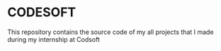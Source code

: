 # CODESOFT
 This repository contains the source code of my all projects that I made during my internship at Codsoft
